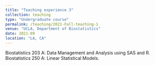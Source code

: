 ```yaml
---
title: "Teaching experience 3"
collection: teaching
type: "Undergraduate course"
permalink: /teaching/2021-Fall-teaching-1
venue: "UCLA, Department of Biostatistics"
date: 2021-09
location: "LA, CA"
---
```


Biostatistics 203 A: Data Management and Analysis using SAS and R.
Biostatistics 250 A: Linear Statistical Models.
